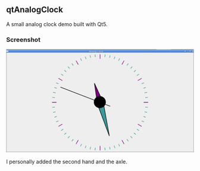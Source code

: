 ## qtAnalogClock ##

A small analog clock demo built with Qt5.

### Screenshot ###
![screenshot](./screenshot/screenshot-2014-01-13-23-27-15.png)

I personally added the second hand and the axle.
